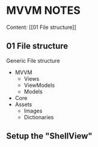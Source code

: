 # MVVM NOTES

Content:
[[01 File structure]]


## 01 File structure

Generic File structure
- MVVM
  - Views
  - ViewModels
  - Models
- Core
- Assets
  - Images
  - Dictionaries

## Setup the "ShellView"
